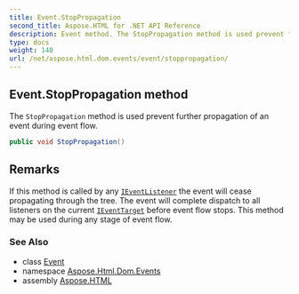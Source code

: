 ```yaml
---
title: Event.StopPropagation
second_title: Aspose.HTML for .NET API Reference
description: Event method. The StopPropagation method is used prevent further propagation of an event during event flow
type: docs
weight: 140
url: /net/aspose.html.dom.events/event/stoppropagation/
---
```

## Event.StopPropagation method

The `StopPropagation` method is used prevent further propagation of an event during event flow.

```csharp
public void StopPropagation()
```

## Remarks

If this method is called by any [`IEventListener`](../../ieventlistener/) the event will cease propagating through the tree. The event will complete dispatch to all listeners on the current [`IEventTarget`](../../ieventtarget/) before event flow stops. This method may be used during any stage of event flow.

### See Also

* class [Event](../)
* namespace [Aspose.Html.Dom.Events](../../event/)
* assembly [Aspose.HTML](../../../)
